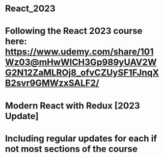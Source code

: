 # React_2023

# Following the React 2023 course here: https://www.udemy.com/share/101Wz03@mHwWlCH3Gp989yUAV2WG2N12ZaMLROj8_ofvCZUySF1FJnqXB2svr9GMWzxSALF2/
# Modern React with Redux [2023 Update]
# Including regular updates for each if not most sections of the course
